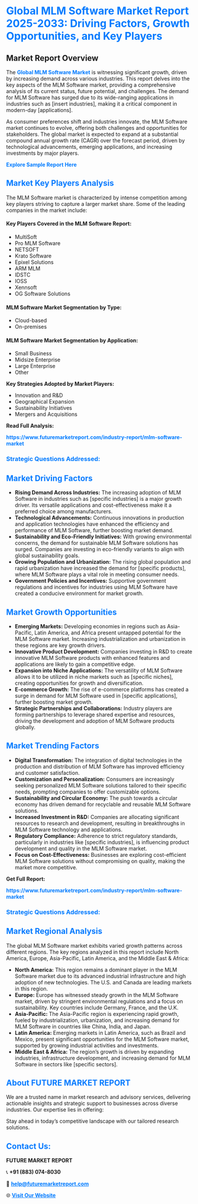 <h1 style="color: #007BFF;">Global MLM Software Market Report 2025-2033: Driving Factors, Growth Opportunities, and Key Players</h1>

<section id="overview">
<h2>Market Report Overview</h2>
<p>The <a href="https://www.futuremarketreport.com/industry-report/mlm-software-market" style="color: #007BFF; text-decoration: none;"><strong>Global MLM Software Market</strong></a> is witnessing significant growth, driven by increasing demand across various industries. This report delves into the key aspects of the MLM Software market, providing a comprehensive analysis of its current status, future potential, and challenges. The demand for MLM Software has surged due to its wide-ranging applications in industries such as [insert industries], making it a critical component in modern-day [applications].</p>
<p>As consumer preferences shift and industries innovate, the MLM Software market continues to evolve, offering both challenges and opportunities for stakeholders. The global market is expected to expand at a substantial compound annual growth rate (CAGR) over the forecast period, driven by technological advancements, emerging applications, and increasing investments by major players.</p>
</section>

<section id="overview">
<p><a href="https://www.futuremarketreport.com/request-sample/reportId=104589" style="color: #007BFF; text-decoration: none;"><strong>Explore Sample Report Here</strong></a></p>
</section>

<section id="key-players">
<h2 style="color: #007BFF;">Market Key Players Analysis</h2>
<p>The MLM Software market is characterized by intense competition among key players striving to capture a larger market share. Some of the leading companies in the market include:</p>
<h4>Key Players Covered in the MLM Software Report:</h4>
<ul><li>MultiSoft</li><li>Pro MLM Software</li><li>NETSOFT</li><li>Krato Software</li><li>Epixel Solutions</li><li>ARM MLM</li><li>IDSTC</li><li>IOSS</li><li>Xennsoft</li><li>OG Software Solutions</li></ul>
<h4>MLM Software Market Segmentation by Type:</h4>
<ul><li>Cloud-based</li><li>On-premises</li></ul>

<h4>MLM Software Market Segmentation by Application:</h4>
<ul><li>Small Business</li><li>Midsize Enterprise</li><li>Large Enterprise</li><li>Other</li></ul>
<p><strong>Key Strategies Adopted by Market Players:</strong></p>
<ul>
<li>Innovation and R&D</li>
<li>Geographical Expansion</li>
<li>Sustainability Initiatives</li>
<li>Mergers and Acquisitions</li>
</ul>
</section>

<section>
<p><strong>Read Full Analysis: </strong></p><a href="https://www.futuremarketreport.com/industry-report/mlm-software-market" style="color: #007BFF; text-decoration: none;"><strong>https://www.futuremarketreport.com/industry-report/mlm-software-market</strong></a>
<h3 style="color: #007BFF;">Strategic Questions Addressed:</h3>
</section>

<section id="driving-factors">
<h2 style="color: #007BFF;">Market Driving Factors</h2>
<ul>
<li><strong>Rising Demand Across Industries:</strong> The increasing adoption of MLM Software in industries such as [specific industries] is a major growth driver. Its versatile applications and cost-effectiveness make it a preferred choice among manufacturers.</li>
<li><strong>Technological Advancements:</strong> Continuous innovations in production and application technologies have enhanced the efficiency and performance of MLM Software, further boosting market demand.</li>
<li><strong>Sustainability and Eco-Friendly Initiatives:</strong> With growing environmental concerns, the demand for sustainable MLM Software solutions has surged. Companies are investing in eco-friendly variants to align with global sustainability goals.</li>
<li><strong>Growing Population and Urbanization:</strong> The rising global population and rapid urbanization have increased the demand for [specific products], where MLM Software plays a vital role in meeting consumer needs.</li>
<li><strong>Government Policies and Incentives:</strong> Supportive government regulations and incentives for industries using MLM Software have created a conducive environment for market growth.</li>
</ul>
</section>

<section id="growth-opportunities">
<h2 style="color: #007BFF;">Market Growth Opportunities</h2>
<ul>
<li><strong>Emerging Markets:</strong> Developing economies in regions such as Asia-Pacific, Latin America, and Africa present untapped potential for the MLM Software market. Increasing industrialization and urbanization in these regions are key growth drivers.</li>
<li><strong>Innovative Product Development:</strong> Companies investing in R&D to create innovative MLM Software products with enhanced features and applications are likely to gain a competitive edge.</li>
<li><strong>Expansion into Niche Applications:</strong> The versatility of MLM Software allows it to be utilized in niche markets such as [specific niches], creating opportunities for growth and diversification.</li>
<li><strong>E-commerce Growth:</strong> The rise of e-commerce platforms has created a surge in demand for MLM Software used in [specific applications], further boosting market growth.</li>
<li><strong>Strategic Partnerships and Collaborations:</strong> Industry players are forming partnerships to leverage shared expertise and resources, driving the development and adoption of MLM Software products globally.</li>
</ul>
</section>

<section id="trending-factors">
<h2 style="color: #007BFF;">Market Trending Factors</h2>
<ul>
<li><strong>Digital Transformation:</strong> The integration of digital technologies in the production and distribution of MLM Software has improved efficiency and customer satisfaction.</li>
<li><strong>Customization and Personalization:</strong> Consumers are increasingly seeking personalized MLM Software solutions tailored to their specific needs, prompting companies to offer customizable options.</li>
<li><strong>Sustainability and Circular Economy:</strong> The push towards a circular economy has driven demand for recyclable and reusable MLM Software solutions.</li>
<li><strong>Increased Investment in R&D:</strong> Companies are allocating significant resources to research and development, resulting in breakthroughs in MLM Software technology and applications.</li>
<li><strong>Regulatory Compliance:</strong> Adherence to strict regulatory standards, particularly in industries like [specific industries], is influencing product development and quality in the MLM Software market.</li>
<li><strong>Focus on Cost-Effectiveness:</strong> Businesses are exploring cost-efficient MLM Software solutions without compromising on quality, making the market more competitive.</li>
</ul>
</section>

<section>
<p><strong>Get Full Report: </strong></p><a href="https://www.futuremarketreport.com/industry-report/mlm-software-market" style="color: #007BFF; text-decoration: none;"><strong>https://www.futuremarketreport.com/industry-report/mlm-software-market</strong></a>
<h3 style="color: #007BFF;">Strategic Questions Addressed:</h3>
</section>


<section id="regional-analysis">
<h2 style="color: #007BFF;">Market Regional Analysis</h2>
<p>The global MLM Software market exhibits varied growth patterns across different regions. The key regions analyzed in this report include North America, Europe, Asia-Pacific, Latin America, and the Middle East & Africa:</p>
<ul>
<li><strong>North America:</strong> This region remains a dominant player in the MLM Software market due to its advanced industrial infrastructure and high adoption of new technologies. The U.S. and Canada are leading markets in this region.</li>
<li><strong>Europe:</strong> Europe has witnessed steady growth in the MLM Software market, driven by stringent environmental regulations and a focus on sustainability. Key countries include Germany, France, and the U.K.</li>
<li><strong>Asia-Pacific:</strong> The Asia-Pacific region is experiencing rapid growth, fueled by industrialization, urbanization, and increasing demand for MLM Software in countries like China, India, and Japan.</li>
<li><strong>Latin America:</strong> Emerging markets in Latin America, such as Brazil and Mexico, present significant opportunities for the MLM Software market, supported by growing industrial activities and investments.</li>
<li><strong>Middle East & Africa:</strong> The region’s growth is driven by expanding industries, infrastructure development, and increasing demand for MLM Software in sectors like [specific sectors].</li>
</ul>
</section>

<footer>
<h2 style="color: #007BFF;">About FUTURE MARKET REPORT</h2>
<p>We are a trusted name in market research and advisory services, delivering actionable insights and strategic support to businesses across diverse industries. Our expertise lies in offering:</p>

<p>Stay ahead in today’s competitive landscape with our tailored research solutions.</p>

<h2 style="color: #007BFF;">Contact Us:</h2>
<p><strong>FUTURE MARKET REPORT</strong></p>
<p>📞 <strong>+91 (883) 074-8030</strong></p>
<p>📧 <strong><a href="mailto:help@futuremarketreport.com" style="color: #007BFF;">help@futuremarketreport.com</a></strong></p>
<p>🌐 <strong><a href="https://www.futuremarketreport.com/" style="color: #007BFF;">Visit Our Website</a></strong></p>
</footer>